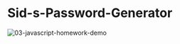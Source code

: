# Sid-s-Password-Generator

![03-javascript-homework-demo](https://user-images.githubusercontent.com/81785012/118406414-398f0f00-b639-11eb-91a9-2fd65b3a46d3.png)
